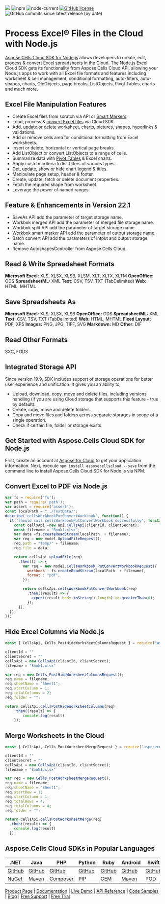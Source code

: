 ![](https://img.shields.io/badge/REST%20API-v3.0-lightgrey) ![npm](https://img.shields.io/npm/v/asposecellscloud) ![node-current](https://img.shields.io/node/v/asposecellscloud) [![GitHub license](https://img.shields.io/github/license/aspose-cells-cloud/aspose-cells-cloud-node)](https://github.com/aspose-cells-cloud/aspose-cells-cloud-node/blob/master/LICENSE) ![GitHub commits since latest release (by date)](https://img.shields.io/github/commits-since/aspose-cells-cloud/aspose-cells-cloud-node/22.1)

# Process Excel® Files in the Cloud with Node.js

[Aspose.Cells Cloud SDK for Node.js](https://products.aspose.cloud/cells/nodejs) allows developers to create, edit, process & convert Excel spreadsheets in the Cloud. The Node.js Excel Cloud SDK gets its functionality from Aspose.Cells Cloud API, allowing your Node.js apps to work with all Excel file formats and features including worksheet & cell management, conditional formatting, auto-filters, auto-shapes, charts, OleObjects, page breaks, ListObjects, Pivot Tables, charts and much more. 

## Excel File Manipulation Features

- Create Excel files from scratch via API or [Smart Markers](https://docs.aspose.cloud/cells/create-excel-workbook-from-a-smartmarker-template/).
- Load, process & [convert Excel files](https://docs.aspose.cloud/cells/convert-excel-workbook-to-different-file-formats/) via Cloud SDK.
- Add, update or delete worksheet, charts, pictures, shapes, hyperlinks & validations.
- Add or remove cells area for conditional formatting from Excel worksheets.
- Insert or delete, horizontal or vertical page breaks.
- Add ListObject or convert ListObjects to a range of cells.
- Summarize data with [Pivot Tables](https://docs.aspose.cloud/cells/working-with-pivot-tables/) & Excel charts.
- Apply custom criteria to list filters of various types.
- Get, update, show or hide chart legend & titles.
- Manipulate page setup, header & footer.
- Create, update, fetch or delete document properties.
- Fetch the required shape from worksheet.
- Leverage the power of named ranges.

## Feature & Enhancements in Version 22.1

- SaveAs API add the parameter of target storage name.
- Workbok merged API add the parameter of merged file storage name.
- Workbok split API add the parameter of target storage name
- Workbok smart marker API add the parameter of output storage name.
- Batch convert API add the parameters of intput and output storage name.
- Remove AutoshapesController from Aspose.Cells Cloud.
 
## Read & Write Spreadsheet Formats

**Microsoft Excel:** XLS, XLSX, XLSB, XLSM, XLT, XLTX, XLTM
**OpenOffice:** ODS
**SpreadsheetML:** XML
**Text:** CSV, TSV, TXT (TabDelimited)
**Web:** HTML, MHTML

## Save Spreadsheets As

**Microsoft Excel:** XLS, XLSX, XLSB
**OpenOffice:** ODS
**SpreadsheetML:** XML
**Text:** CSV, TSV, TXT (TabDelimited)
**Web:** HTML, MHTML
**Fixed Layout:** PDF, XPS
**Images:** PNG, JPG, TIFF, SVG
**Markdown:** MD
**Other:** DIF

## Read Other Formats

SXC, FODS

## Integrated Storage API

Since version 19.9, SDK includes support of storage operations for better user experience and unification. It gives you an ability to;

- Upload, download, copy, move and delete files, including versions handling (if you are using Cloud storage that supports this feature - true by default).
- Create, copy, move and delete folders.
- Copy and move files and folders across separate storages in scope of a single operation.
- Check if certain file, folder or storage exists.

## Get Started with Aspose.Cells Cloud SDK for Node.js

First, create an account at [Aspose for Cloud](https://dashboard.aspose.cloud/#/apps) to get your application information. Next, execute `npm install asposecellscloud --save` from the command line to install Aspose.Cells Cloud SDK for Node.js via NPM.

## Convert Excel to PDF via Node.js

```js
var fs = require('fs');
var path = require('path');
var assert = require('assert');
const localPath = "../TestData/";
describe('cellsWorkbookPutConvertWorkbook', function() {
  it('should call cellsWorkbookPutConvertWorkbook successfully', function() {
    const cellsApi =new api.CellsApi(clientId, clientSecret);
    const filename = "Book1.xlsx";
    var data =fs.createReadStream(localPath  + filename);
    var req = new model.UploadFileRequest();
    req.path = "Temp/" + filename;
    req.file = data;

    return cellsApi.uploadFile(req)
      .then(() => {
        var req = new model.CellsWorkbook_PutConvertWorkbookRequest({
          workbook : fs.createReadStream(localPath  + filename),
          format : "pdf",
        });

        return cellsApi.cellsWorkbookPutConvertWorkbook(req)
          .then((result) => {
            expect(result.body.toString().length).to.greaterThan(0);
          });
      });
  });
});
```

## Hide Excel Columns via Node.js

```js
const { CellsApi, Cells_PostHideWorksheetColumnsRequest } = require("asposecellscloud");

clientId = ""
clientSecret = ""
cellsApi = new CellsApi(clientId, clientSecret);
filename = "Book1.xlsx"

var req = new Cells_PostHideWorksheetColumnsRequest();
req.name = filename;
req.sheetName = "Sheet1";
req.startColumn = 1;
req.totalColumns = 2;
req.folder = "";

return cellsApi.cellsPostHideWorksheetColumns(req)
    .then((result) => {
        console.log(result)
    });
```

## Merge Worksheets in the Cloud

```js
const { CellsApi, Cells_PostWorksheetMergeRequest } = require("asposecellscloud");

clientId = ""
clientSecret = ""
cellsApi = new CellsApi(clientId, clientSecret);
filename = "Book1.xlsx"

var req = new Cells_PostWorksheetMergeRequest();
req.name = filename;
req.sheetName = "Sheet1";
req.startRow = 1;
req.startColumn = 1;
req.totalRows = 4;
req.totalColumns = 4;
req.folder = "";

return cellsApi.cellsPostWorksheetMerge(req)
  .then((result) => {
    console.log(result)
  });
```

## Aspose.Cells Cloud SDKs in Popular Languages

| .NET | Java | PHP | Python | Ruby | Android | Swift | Perl | GO |
|---|---|---|---|---|---|---|---|---|
| [GitHub](https://github.com/aspose-cells-cloud/aspose-cells-cloud-dotnet) | [GitHub](https://github.com/aspose-cells-cloud/aspose-cells-cloud-java) | [GitHub](https://github.com/aspose-cells-cloud/aspose-cells-cloud-php) | [GitHub](https://github.com/aspose-cells-cloud/aspose-cells-cloud-python)  | [GitHub](https://github.com/aspose-cells-cloud/aspose-cells-cloud-ruby) | [GitHub](https://github.com/aspose-cells-cloud/aspose-cells-cloud-android)  | [GitHub](https://github.com/aspose-cells-cloud/aspose-cells-cloud-swift) | [GitHub](https://github.com/aspose-cells-cloud/aspose-cells-cloud-perl) | [GitHub](https://github.com/aspose-cells-cloud/aspose-cells-cloud-go) |
| [NuGet](https://www.nuget.org/packages/Aspose.Cells-Cloud/) | [Maven](https://repository.aspose.cloud/webapp/#/artifacts/browse/tree/General/repo/com/aspose/aspose-cells-cloud) | [Composer](https://packagist.org/packages/aspose/cells-sdk-php) | [PIP](https://pypi.org/project/asposecellscloud/)  | [GEM](https://rubygems.org/gems/aspose_cells_cloud) | [Maven](https://repository.aspose.cloud/webapp/#/artifacts/browse/tree/General/repo/com/aspose/aspose-cells-cloud-android) | [POD](https://cocoapods.org/pods/AsposeCellsCloud) |  [CPAN](https://metacpan.org/release/AsposeCellsCloud-CellsApi) | [GO](https://pkg.go.dev/github.com/aspose-cells-cloud/aspose-cells-cloud-go/v20?tab=overview) |

[Product Page](https://products.aspose.cloud/cells/nodejs) | [Documentation](https://docs.aspose.cloud/cells/) | [Live Demo](https://products.aspose.app/cells/family) | [API Reference](https://apireference.aspose.cloud/cells/) | [Code Samples](https://github.com/aspose-cells-cloud/aspose-cells-cloud-node) | [Blog](https://blog.aspose.cloud/category/cells/) | [Free Support](https://forum.aspose.cloud/c/cells) | [Free Trial](https://dashboard.aspose.cloud/#/apps)
